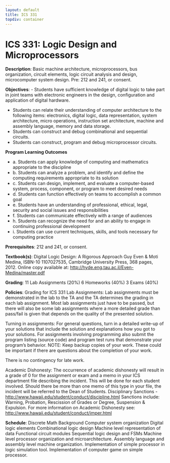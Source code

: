 ```yaml
---
layout: default
title: ICS 331
topdiv: container
---
```


# ICS 331: Logic Design and Microprocessors



**Description**: Basic machine architecture, microprocessors, bus organization, circuit elements, logic circuit analysis and design, microcomputer system design. Pre: 212 and 241, or consent.

**Objectives**: -	Students have sufficient knowledge of digital logic to take part in joint teams with electronic engineers in the design, configuration and application of digital hardware.
-	Students can relate their understanding of computer architecture to the following items: electronics, digital logic, data representation, system architecture, micro operations, instruction set architecture, machine and assembly language, memory and data storage.
-	Students can construct and debug combinational and sequential circuits.
-	Students can construct, program and debug microprocessor circuits.

**Program Learning Outcomes**

* a. Students can apply knowledge of computing and mathematics appropriate to the discipline
* b. Students can analyze a problem, and identify and define the computing requirements appropriate to its solution
* c. Students can design, implement, and evaluate a computer-based system, process, component, or program to meet desired needs
* d. Students can function effectively on teams to accomplish a common goal
* e. Students have an understanding of professional, ethical, legal, security and social issues and responsibilities
* f. Students can communicate effectively with a range of audiences
* h. Students can recognize the need for and an ability to engage in continuing professional development
* i. Students can use current techniques, skills, and tools necessary for computing practice


**Prerequisites**: 212 and 241, or consent.

**Textbook(s)**: Digital Logic Design:  A Rigorous Approach
Guy Even & Moti Medina, ISBN-10 1107027535, Cambridge University Press, 368 pages, 2012.
Online copy available at: http://hyde.eng.tau.ac.il/Even-Medina/master.pdf

**Grading**: 11 Lab Assignments (20%)
6 Homeworks (40%)
3 Exams (40%)

**Policies**: Grading for ICS 331 Lab Assignments:
Lab assignments must be demonstrated in the lab to the TA and the TA determines the grading in each lab assignment. Most lab assignments just have to be passed, but there will also be some lab assignments where a more detailed grade than pass/fail is given that depends on the quality of the presented solution.

Turning in assignments:
For general questions, turn in a detailed write-up of your solutions that include the solution and explanations how you got to your solutions. For assignments involving programming also submit the program listing (source code) and program test runs that demonstrate your program’s behavior. NOTE: Keep backup copies of your work. These could be important if there are questions about the completion of your work.

There is no contingency for late work.

Academic Dishonesty:
The occurrence of academic dishonesty will result in a grade of 0 for the assignment or exam and a memo in your ICS department file describing the incident. This will be done for each student involved. Should there be more than one memo of this type in your file, the incident will be referred to the Dean of Students.
Disciplinary Sanctions - http://www.hawaii.edu/student/conduct/discipline.html
Sanctions include: Warning, Probation, Rescission of Grades or Degree, Suspension & Expulsion.
For more information on Academic Dishonesty see:
http://www.hawaii.edu/student/conduct/imper.html

**Schedule**: Discrete Math Background
Computer system organization
Digital logic elements
Combinational logic design 
Machine level representation of data
Functional circuit modules
Sequential logic design and FSMs
Machine level processor organization
and microarchitecture.
Assembly language and assembly level machine organization.
Implementation of simple processor in logic simulation tool.
Implementation of computer game on simple processor.